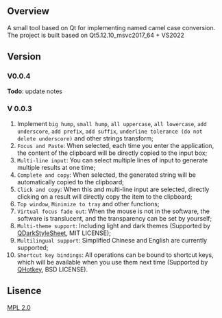 ﻿## Overview
A small tool based on Qt for implementing named camel case conversion.
The project is built based on Qt5.12.10_msvc2017_64 + VS2022
## Version
### V0.0.4
**Todo**: update notes
### V 0.0.3
1. Implement `big hump`, `small hump`, `all uppercase`, `all lowercase`, `add underscore`, `add prefix`, `add suffix`, `underline tolerance (do not delete underscore)` and other strings transform;
2. `Focus and Paste`: When selected, each time you enter the application, the content of the clipboard will be directly copied to the input box;
3. `Multi-line input`: You can select multiple lines of input to generate multiple results at one time;
4. `Complete and copy`: When selected, the generated string will be automatically copied to the clipboard;
5. `Click and copy`: When this and multi-line input are selected, directly clicking on a result will directly copy the item to the clipboard;
6. `Top window`, `Minimize to tray` and other functions;
7. `Virtual focus fade out`: When the mouse is not in the software, the software is translucent, and the transparency can be set by yourself;
8. `Multi-theme support`: Including light and dark themes (Supported by [QDarkStyleSheet](https://github.com/ColinDuquesnoy/QDarkStyleSheet), MIT LICENSE);
9. `Multilingual support`: Simplified Chinese and English are currently supported;
10. `Shortcut key bindings`: All operations can be bound to shortcut keys, which will be available when you use them next time (Supported by [QHotkey](https://github.com/Skycoder42/QHotkey), BSD LICENSE).
## Lisence
[MPL 2.0](https://www.mozilla.org/en-US/MPL/2.0/)